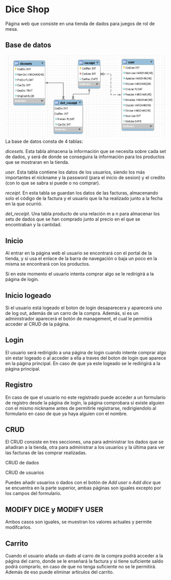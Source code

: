 # Dice Shop
Página web que consiste en una tienda de dados para juegos de rol de mesa. 

## Base de datos
![](readmeImg/bd.png)
La base de datos consta de 4 tablas:

*dicesets*. Esta tabla almacena la información que se necesita sobre cada set de dados, y será de donde se conseguira la información para los productos que se mostraran en la tienda.

*user*. Esta tabla contiene los datos de los usuarios, siendo los más importantes el nickname y la password (para el inicio de sesion) y el credito (con lo que se sabra si puede o no comprar).

*receipt*. En esta tabla se guardan los datos de las facturas, almacenando solo el código de la factura y el usuario que la ha realizado junto a la fecha en la que ocurrió.

*det_receipt*. Una tabla producto de una relación m a n para almacenar los sets de dados que se han comprado junto al precio en el que se encontraban y la cantidad.

## Inicio
<!-- Insertar imagen -->
Al entrar en la página web el usuario se encontrará con el portal de la tienda, y si usa el enlace de la barra de navegación o baja un poco en la misma se encontrará con los productos.

Si en este momento el usuario intenta comprar algo se le redirigirá a la página de login.
## Inicio logeado
<!-- Insertar imagen -->
Si el usuario está logeado el boton de login desaparecera y aparecerá uno de log out, además de un carro de la compra. Además, si es un administrador aparecerá el botón de management, el cual le permitirá acceder al CRUD de la página.
## Login
<!-- Insertar imagen -->
El usuario será redirigido a una página de login cuando intente comprar algo sin estar logeado o al acceder a ella a traves del boton de login que aparece en la página principal. En caso de que ya este logeado se le redirigirá a la página principal.

## Registro

<!-- Insertar imagen -->
En caso de que el usuario no este registrado puede acceder a un formulario de registro desde la página de login, la página comprobara si existe alguien con el mismo nickname antes de permitirle registrarse, redirigiendolo al formulario en caso de que ya haya alguien con el nombre.

## CRUD

El CRUD consiste en tres secciones, una para administrar los dados que se añadiran a la tienda, otra para administrar a los usuarios y la última para ver las facturas de las comprar realizadas.

CRUD de dados
<!-- insertar imagen -->

CRUD de usuarios
<!-- insertar imagen -->

Puedes añadir usuarios o dados con el botón de *Add user* o *Add dice* que se encuentra en la parte superior, ambas páginas son iguales excepto por los campos del formulario.
<!-- insertar imagen -->

## MODIFY DICE y MODIFY USER
<!-- insertar imagen -->

Ambos casos son iguales, se muestran los valores actuales y permite modifcarlos.

## Carrito

<!-- insertar imagen -->
Cuando el usuario añada un dado al carro de la compra podrá acceder a la página del carro, donde se le enseñará la factura y si tiene suficiente saldo podrá comprarlo, en caso de que no tenga suficiente no se le permitirá. Además de eso puede eliminar articulos del carrito.
